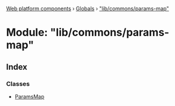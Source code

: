 [Web platform components](../README.md) › [Globals](../globals.md) › ["lib/commons/params-map"](_lib_commons_params_map_.md)

# Module: "lib/commons/params-map"

## Index

### Classes

* [ParamsMap](../classes/_lib_commons_params_map_.paramsmap.md)
